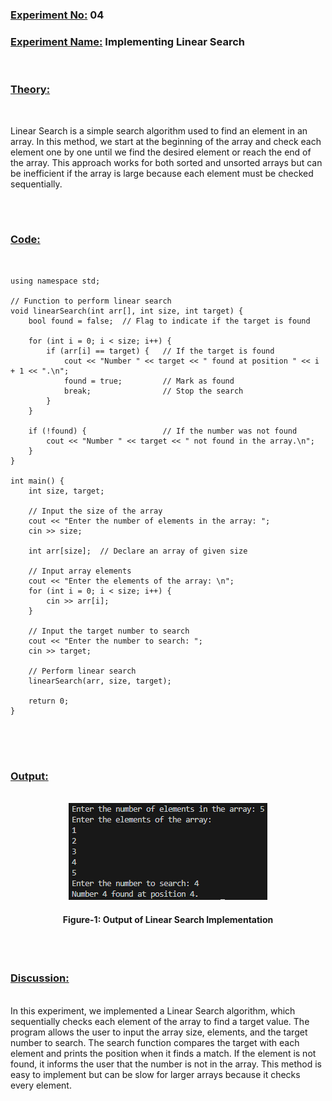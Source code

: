 ### **<u>Experiment No:</u> 04**

### **<u>Experiment Name:</u> Implementing Linear Search** 

<br>

### **<u>Theory:</u>**
                 
<br>                 
  
Linear Search is a simple search algorithm used to find an element in an array. In this method, we start at the beginning of the array and check each element one by one until we find the desired element or reach the end of the array. This approach works for both sorted and unsorted arrays but can be inefficient if the array is large because each element must be checked sequentially.
      

<br> <br>



### **<u>Code:</u>**
<br>

```#include <iostream>
using namespace std;

// Function to perform linear search
void linearSearch(int arr[], int size, int target) {
    bool found = false;  // Flag to indicate if the target is found
    
    for (int i = 0; i < size; i++) {
        if (arr[i] == target) {   // If the target is found
            cout << "Number " << target << " found at position " << i + 1 << ".\n";
            found = true;         // Mark as found
            break;                // Stop the search
        }
    }
    
    if (!found) {                 // If the number was not found
        cout << "Number " << target << " not found in the array.\n";
    }
}

int main() {
    int size, target;

    // Input the size of the array
    cout << "Enter the number of elements in the array: ";
    cin >> size;

    int arr[size];  // Declare an array of given size

    // Input array elements
    cout << "Enter the elements of the array: \n";
    for (int i = 0; i < size; i++) {
        cin >> arr[i];
    }

    // Input the target number to search
    cout << "Enter the number to search: ";
    cin >> target;

    // Perform linear search
    linearSearch(arr, size, target);

    return 0;
}


```


<br><br>



### **<u>Output:</u>** 
<br>

<div align="center">
<img src="./linear_search.png">
<br>
<h4> Figure-1: Output of Linear Search Implementation </h4> 
</div>


<br><br>




### **<u>Discussion:</u>** 
<br>
In this experiment, we implemented a Linear Search algorithm, which sequentially checks each element of the array to find a target value. The program allows the user to input the array size, elements, and the target number to search. The search function compares the target with each element and prints the position when it finds a match. If the element is not found, it informs the user that the number is not in the array. This method is easy to implement but can be slow for larger arrays because it checks every element.



